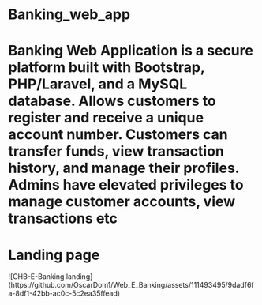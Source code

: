
# Banking_web_app
 Banking Web Application is a secure platform built with Bootstrap, PHP/Laravel, and a MySQL database. Allows customers to register and receive a unique account number. Customers can transfer funds, view transaction history, and manage their profiles. Admins have elevated privileges to manage customer accounts, view transactions etc
=======

<h1>Landing page</h1>
![CHB-E-Banking landing](https://github.com/OscarDom1/Web_E_Banking/assets/111493495/9dadf6fa-8df1-42bb-ac0c-5c2ea35ffead)
